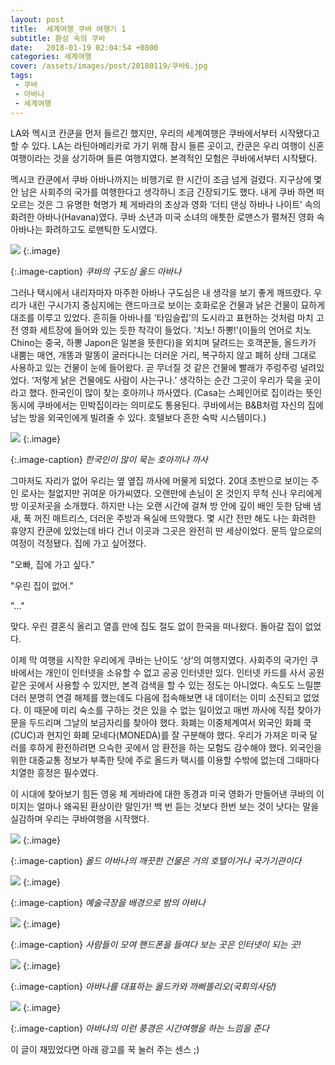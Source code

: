 ```yaml
---
layout: post
title:  세계여행_쿠바 여행기 1
subtitle: 환상 속의 쿠바
date:   2018-01-19 02:04:54 +0800
categories: 세계여행    
cover: /assets/images/post/20180119/쿠바6.jpg
tags: 
 - 쿠바
 - 아바나
 - 세계여행
---
```


LA와 멕시코 칸쿤을 먼저 들르긴 했지만, 우리의 세계여행은 쿠바에서부터 시작됐다고 할 수 있다. LA는 라틴아메리카로 가기 위해 잠시 들른 곳이고, 칸쿤은 우리 여행이 신혼여행이라는 것을 상기하며 들른 여행지였다. 본격적인 모험은 쿠바에서부터 시작됐다.

멕시코 칸쿤에서 쿠바 아바나까지는 비행기로 한 시간이 조금 넘게 걸렸다. 지구상에 몇 안 남은 사회주의 국가를 여행한다고 생각하니 조금 긴장되기도 했다. 내게 쿠바 하면 떠오르는 것은 그 유명한 혁명가 체 게바라의 초상과 영화 ‘더티 댄싱 하바나 나이트’ 속의 화려한 아바나(Havana)였다. 쿠바 소년과 미국 소녀의 애틋한 로맨스가 펼쳐진 영화 속 아바나는 화려하고도 로맨틱한 도시였다.

 ![](/assets/images/post/20180119/쿠바2.jpg)
{:.image}

{:.image-caption}
*쿠바의 구도심 올드 아바나*

그러나 택시에서 내리자마자 마주한 아바나 구도심은 내 생각을 보기 좋게 깨뜨렸다. 우리가 내린 구시가지 중심지에는 랜드마크로 보이는 호화로운 건물과 낡은 건물이 묘하게 대조를 이루고 있었다. 흔히들 아바나를 ‘타임슬립’의 도시라고 표현하는 것처럼 마치 고전 영화 세트장에 들어와 있는 듯한 착각이 들었다. '치노! 하뽕!'(이들의 언어로 치노 Chino는 중국, 하뽕 Japon은 일본을 뜻한다)을 외치며 달려드는 호객꾼들, 올드카가 내뿜는 매연, 개똥과 말똥이 굴러다니는 더러운 거리, 복구하지 않고 폐허 상태 그대로 사용하고 있는 건물이 눈에 들어왔다. 곧 무너질 것 같은 건물에 빨래가 주렁주렁 널려있었다. ‘저렇게 낡은 건물에도 사람이 사는구나.’ 생각하는 순간 그곳이 우리가 묵을 곳이라고 했다. 한국인이 많이 찾는 호아끼나 까사였다. (Casa는 스페인어로 집이라는 뜻인 동시에 쿠바에서는 민박집이라는 의미로도 통용된다. 쿠바에서는 B&B처럼 자신의 집에 남는 방을 외국인에게 빌려줄 수 있다. 호텔보다 흔한 숙박 시스템이다.)

 ![](/assets/images/post/20180119/쿠바3.jpg)
{:.image}

{:.image-caption}
*한국인이 많이 묵는 호아끼나 까사*

그마저도 자리가 없어 우리는 옆 옆집 까사에 머물게 되었다. 20대 초반으로 보이는 주인 로사는 철없지만 귀여운 아가씨였다. 오랜만에 손님이 온 것인지 무척 신나 우리에게 방 이곳저곳을 소개했다. 하지만 나는 오랜 시간에 걸쳐 방 안에 깊이 배인 듯한 담배 냄새, 푹 꺼진 매트리스, 더러운 주방과 욕실에 뜨악했다. 몇 시간 전만 해도 나는 화려한 휴양지 칸쿤에 있었는데 바다 건너 이곳과 그곳은 완전히 딴 세상이었다. 문득 앞으로의 여정이 걱정됐다. 집에 가고 싶어졌다.

"오빠, 집에 가고 싶다."

"우린 집이 없어."

"..."

맞다. 우린 결혼식 올리고 열흘 만에 집도 절도 없이 한국을 떠나왔다. 돌아갈 집이 없었다.

이제 막 여행을 시작한 우리에게 쿠바는 난이도 ‘상’의 여행지였다. 사회주의 국가인 쿠바에서는 개인이 인터넷을 소유할 수 없고 공공 인터넷만 있다. 인터넷 카드를 사서 공원 같은 곳에서 사용할 수 있지만, 본격 검색을 할 수 있는 정도는 아니었다. 속도도 느릴뿐더러 분명히 연결 해제를 했는데도 다음에 접속해보면 내 데이터는 이미 소진되고 없었다. 이 때문에 미리 숙소를 구하는 것은 있을 수 없는 일이었고 매번 까사에 직접 찾아가 문을 두드리며 그날의 보금자리를 찾아야 했다. 화폐는 이중체계여서 외국인 화폐 쿡(CUC)과 현지인 화폐 모네다(MONEDA)를 잘 구분해야 했다. 우리가 가져온 미국 달러를 후하게 환전하려면 으슥한 곳에서 암 환전을 하는 모험도 감수해야 했다. 외국인을 위한 대중교통 정보가 부족한 탓에 주로 올드카 택시를 이용할 수밖에 없는데 그때마다 치열한 흥정은 필수였다. 

이 시대에 찾아보기 힘든 영웅 체 게바라에 대한 동경과 미국 영화가 만들어낸 쿠바의 이미지는 얼마나 왜곡된 환상이란 말인가! 백 번 듣는 것보다 한번 보는 것이 낫다는 말을 실감하며 우리는 쿠바여행을 시작했다.

 ![](/assets/images/post/20180119/쿠바1.jpg)
{:.image}

{:.image-caption}
*올드 아바나의 깨끗한 건물은 거의 호텔이거나 국가기관이다*

 ![](/assets/images/post/20180119/쿠바5.jpg)
{:.image}

{:.image-caption}
*예술극장을 배경으로 밤의 아바나*

 ![](/assets/images/post/20180119/쿠바4.jpg)
{:.image}

{:.image-caption}
*사람들이 모여 핸드폰을 들여다 보는 곳은 인터넷이 되는 곳!*

 ![](/assets/images/post/20180119/쿠바6.jpg)
{:.image}

{:.image-caption}
*아바나를 대표하는 올드카와 까삐똘리오(국회의사당)*

 ![](/assets/images/post/20180119/쿠바7.jpg)
{:.image}

{:.image-caption}
*아바나의 이런 풍경은 시간여행을 하는 느낌을 준다* 

이 글이 재밌었다면 아래 광고를 꾹 눌러 주는 센스 ;)
